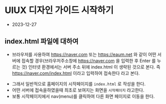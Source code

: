 # UIUX 디자인 가이드 시작하기

- 2023-12-27

## index.html 파일에 대하여

- 브라우저를 사용하여 https://naver.com 또는 https://eaum.net 와 같이 어떤 서버에 접속할 경우(브라우저주소창에 https://naver.com 을 입력한 후 Enter 를 누르는 것) 인터넷 환경에서는 서버 주소 뒤에 index.html 이 생략된 것으로 본다. 즉 https://naver.com/index.html 이라고 입력하여 접속한다 라고 본다.

* 그래서 일반적으로 홈페이지의 시작페이지를 `index.html` 로 작성을 한다.
* 어떤 서버에 접속을하였을때 최초로 보여지는 화면을 `시작페이지` 라고한다.
* 보통 시작페이지에서 nav(menu)를 클릭하여 다른 화면 페이지로 이동을 한다.
